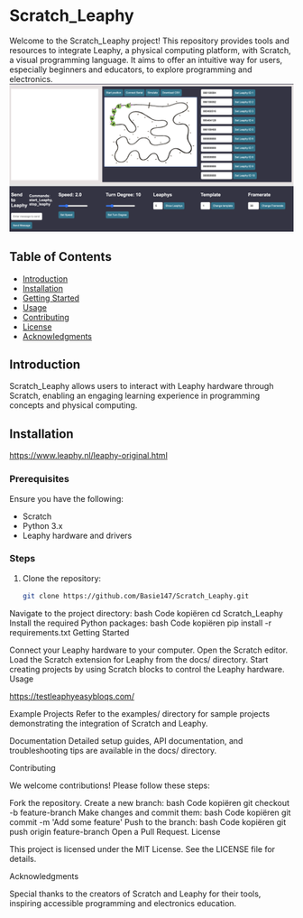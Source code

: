 # Scratch_Leaphy

Welcome to the Scratch_Leaphy project! This repository provides tools and resources to integrate Leaphy, a physical computing platform, with Scratch, a visual programming language. It aims to offer an intuitive way for users, especially beginners and educators, to explore programming and electronics.
![Simulation Interface](https://github.com/Basie147/Scratch_Leaphy/blob/main/Readme/DigitalTwin.png)


## Table of Contents
- [Introduction](#introduction)
- [Installation](#installation)
- [Getting Started](#getting-started)
- [Usage](#usage)
- [Contributing](#contributing)
- [License](#license)
- [Acknowledgments](#acknowledgments)

## Introduction
Scratch_Leaphy allows users to interact with Leaphy hardware through Scratch, enabling an engaging learning experience in programming concepts and physical computing.

## Installation
https://www.leaphy.nl/leaphy-original.html

### Prerequisites
Ensure you have the following:
- Scratch
- Python 3.x
- Leaphy hardware and drivers

### Steps
1. Clone the repository:
   ```bash
   git clone https://github.com/Basie147/Scratch_Leaphy.git
Navigate to the project directory:
bash
Code kopiëren
cd Scratch_Leaphy
Install the required Python packages:
bash
Code kopiëren
pip install -r requirements.txt
Getting Started

Connect your Leaphy hardware to your computer.
Open the Scratch editor.
Load the Scratch extension for Leaphy from the docs/ directory.
Start creating projects by using Scratch blocks to control the Leaphy hardware.
Usage


https://testleaphyeasybloqs.com/


Example Projects
Refer to the examples/ directory for sample projects demonstrating the integration of Scratch and Leaphy.

Documentation
Detailed setup guides, API documentation, and troubleshooting tips are available in the docs/ directory.

Contributing

We welcome contributions! Please follow these steps:

Fork the repository.
Create a new branch:
bash
Code kopiëren
git checkout -b feature-branch
Make changes and commit them:
bash
Code kopiëren
git commit -m 'Add some feature'
Push to the branch:
bash
Code kopiëren
git push origin feature-branch
Open a Pull Request.
License

This project is licensed under the MIT License. See the LICENSE file for details.

Acknowledgments

Special thanks to the creators of Scratch and Leaphy for their tools, inspiring accessible programming and electronics education.
